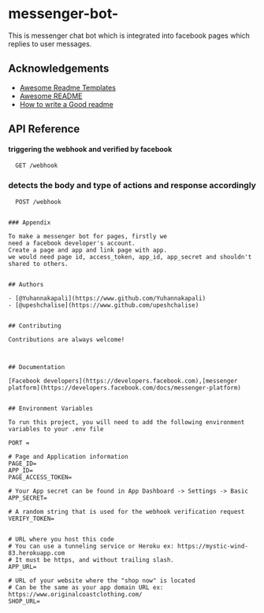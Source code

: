 # messenger-bot-

This is messenger chat bot which is integrated into facebook pages which replies to user messages.

## Acknowledgements

- [Awesome Readme Templates](https://awesomeopensource.com/project/elangosundar/awesome-README-templates)
- [Awesome README](https://github.com/matiassingers/awesome-readme)
- [How to write a Good readme](https://bulldogjob.com/news/449-how-to-write-a-good-readme-for-your-github-project)

## API Reference

#### triggering the webhook and verified by facebook

```http
  GET /webhook
```

### detects the body and type of actions and response accordingly

```http
  POST /webhook


### Appendix

To make a messenger bot for pages, firstly we
need a facebook developer's account.
Create a page and app and link page with app.
we would need page id, access_token, app_id, app_secret and shouldn't shared to others.


## Authors

- [@Yuhannakapali](https://www.github.com/Yuhannakapali)
- [@upeshchalise](https://www.github.com/upeshchalise)


## Contributing

Contributions are always welcome!



## Documentation

[Facebook developers](https://developers.facebook.com),[messenger platform](https://developers.facebook.com/docs/messenger-platform)


## Environment Variables

To run this project, you will need to add the following environment variables to your .env file

PORT =

# Page and Application information
PAGE_ID=
APP_ID=
PAGE_ACCESS_TOKEN=

# Your App secret can be found in App Dashboard -> Settings -> Basic
APP_SECRET=

# A random string that is used for the webhook verification request
VERIFY_TOKEN=


# URL where you host this code
# You can use a tunneling service or Heroku ex: https://mystic-wind-83.herokuapp.com
# It must be https, and without trailing slash.
APP_URL=

# URL of your website where the "shop now" is located
# Can be the same as your app domain URL ex: https://www.originalcoastclothing.com/
SHOP_URL=
```
